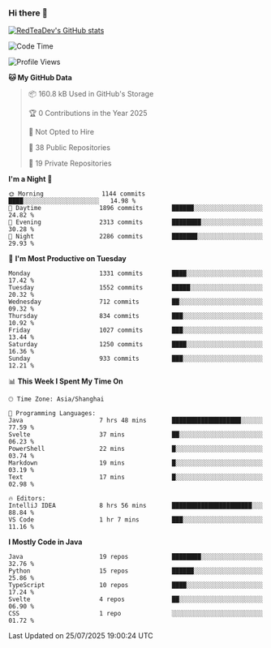 ### Hi there 👋

<!--
**RedTeaDev/RedTeaDev** is a ✨ _special_ ✨ repository because its `README.md` (this file) appears on your GitHub profile.

Here are some ideas to get you started:

- 🔭 I’m currently working on ...
- 🌱 I’m currently learning ...
- 👯 I’m looking to collaborate on ...
- 🤔 I’m looking for help with ...
- 💬 Ask me about ...
- 📫 How to reach me: ...
- 😄 Pronouns: ...
- ⚡ Fun fact: ...
-->

<!--
[![wakatime](https://wakatime.com/badge/user/6b101ed0-04c0-4490-9283-eb61f2efff96.svg)](https://wakatime.com/@6b101ed0-04c0-4490-9283-eb61f2efff96)
!-->

[![RedTeaDev's GitHub stats](https://github-readme-stats.vercel.app/api?username=RedTeaDev\&include_all_commits=true)](https://github.com/anuraghazra/github-readme-stats)
<!--
[![willianrod's wakatime stats](https://github-readme-stats.vercel.app/api/wakatime?username=RedTeaDev)](https://github.com/anuraghazra/github-readme-stats)
!-->
<!--START_SECTION:waka-->
![Code Time](http://img.shields.io/badge/Code%20Time-3%2C421%20hrs%2057%20mins-blue)

![Profile Views](http://img.shields.io/badge/Profile%20Views-0-blue)

**🐱 My GitHub Data** 

> 📦 160.8 kB Used in GitHub's Storage 
 > 
> 🏆 0 Contributions in the Year 2025
 > 
> 🚫 Not Opted to Hire
 > 
> 📜 38 Public Repositories 
 > 
> 🔑 19 Private Repositories 
 > 
**I'm a Night 🦉** 

```text
🌞 Morning                1144 commits        ████░░░░░░░░░░░░░░░░░░░░░   14.98 % 
🌆 Daytime                1896 commits        ██████░░░░░░░░░░░░░░░░░░░   24.82 % 
🌃 Evening                2313 commits        ████████░░░░░░░░░░░░░░░░░   30.28 % 
🌙 Night                  2286 commits        ███████░░░░░░░░░░░░░░░░░░   29.93 % 
```
📅 **I'm Most Productive on Tuesday** 

```text
Monday                   1331 commits        ████░░░░░░░░░░░░░░░░░░░░░   17.42 % 
Tuesday                  1552 commits        █████░░░░░░░░░░░░░░░░░░░░   20.32 % 
Wednesday                712 commits         ██░░░░░░░░░░░░░░░░░░░░░░░   09.32 % 
Thursday                 834 commits         ███░░░░░░░░░░░░░░░░░░░░░░   10.92 % 
Friday                   1027 commits        ███░░░░░░░░░░░░░░░░░░░░░░   13.44 % 
Saturday                 1250 commits        ████░░░░░░░░░░░░░░░░░░░░░   16.36 % 
Sunday                   933 commits         ███░░░░░░░░░░░░░░░░░░░░░░   12.21 % 
```


📊 **This Week I Spent My Time On** 

```text
🕑︎ Time Zone: Asia/Shanghai

💬 Programming Languages: 
Java                     7 hrs 48 mins       ███████████████████░░░░░░   77.59 % 
Svelte                   37 mins             ██░░░░░░░░░░░░░░░░░░░░░░░   06.23 % 
PowerShell               22 mins             █░░░░░░░░░░░░░░░░░░░░░░░░   03.74 % 
Markdown                 19 mins             █░░░░░░░░░░░░░░░░░░░░░░░░   03.19 % 
Text                     17 mins             █░░░░░░░░░░░░░░░░░░░░░░░░   02.98 % 

🔥 Editors: 
IntelliJ IDEA            8 hrs 56 mins       ██████████████████████░░░   88.84 % 
VS Code                  1 hr 7 mins         ███░░░░░░░░░░░░░░░░░░░░░░   11.16 % 
```

**I Mostly Code in Java** 

```text
Java                     19 repos            ████████░░░░░░░░░░░░░░░░░   32.76 % 
Python                   15 repos            ██████░░░░░░░░░░░░░░░░░░░   25.86 % 
TypeScript               10 repos            ████░░░░░░░░░░░░░░░░░░░░░   17.24 % 
Svelte                   4 repos             ██░░░░░░░░░░░░░░░░░░░░░░░   06.90 % 
CSS                      1 repo              ░░░░░░░░░░░░░░░░░░░░░░░░░   01.72 % 
```




 Last Updated on 25/07/2025 19:00:24 UTC
<!--END_SECTION:waka-->


